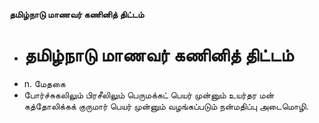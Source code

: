 **தமிழ்நாடு மாணவர் கணினித் திட்டம்**
- # தமிழ்நாடு மாணவர் கணினித் திட்டம்
- n. மேதகை
- போர்ச்சுகலிலும் பிரசீலிலும் பெருமக்கட் பெயர் முன்னும் உயர்தர மன் கத்தோலிக்கக் குருமார் பெயர் முன்னும் வழங்கப்படும் நன்மதிப்பு அடைமொழி.

